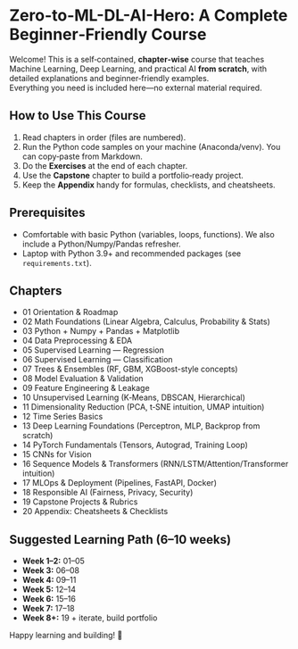 # Zero-to-ML-DL-AI-Hero: A Complete Beginner‑Friendly Course

Welcome! This is a self‑contained, **chapter‑wise** course that teaches Machine Learning, Deep Learning, and practical AI **from scratch**, with detailed explanations and beginner‑friendly examples.  
Everything you need is included here—no external material required.

## How to Use This Course
1. Read chapters in order (files are numbered).
2. Run the Python code samples on your machine (Anaconda/venv). You can copy‑paste from Markdown.
3. Do the **Exercises** at the end of each chapter.
4. Use the **Capstone** chapter to build a portfolio‑ready project.
5. Keep the **Appendix** handy for formulas, checklists, and cheatsheets.

## Prerequisites
- Comfortable with basic Python (variables, loops, functions). We also include a Python/Numpy/Pandas refresher.
- Laptop with Python 3.9+ and recommended packages (see `requirements.txt`).

## Chapters
- 01 Orientation & Roadmap
- 02 Math Foundations (Linear Algebra, Calculus, Probability & Stats)
- 03 Python + Numpy + Pandas + Matplotlib
- 04 Data Preprocessing & EDA
- 05 Supervised Learning — Regression
- 06 Supervised Learning — Classification
- 07 Trees & Ensembles (RF, GBM, XGBoost-style concepts)
- 08 Model Evaluation & Validation
- 09 Feature Engineering & Leakage
- 10 Unsupervised Learning (K‑Means, DBSCAN, Hierarchical)
- 11 Dimensionality Reduction (PCA, t‑SNE intuition, UMAP intuition)
- 12 Time Series Basics
- 13 Deep Learning Foundations (Perceptron, MLP, Backprop from scratch)
- 14 PyTorch Fundamentals (Tensors, Autograd, Training Loop)
- 15 CNNs for Vision
- 16 Sequence Models & Transformers (RNN/LSTM/Attention/Transformer intuition)
- 17 MLOps & Deployment (Pipelines, FastAPI, Docker)
- 18 Responsible AI (Fairness, Privacy, Security)
- 19 Capstone Projects & Rubrics
- 20 Appendix: Cheatsheets & Checklists

## Suggested Learning Path (6–10 weeks)
- **Week 1–2:** 01–05
- **Week 3:** 06–08
- **Week 4:** 09–11
- **Week 5:** 12–14
- **Week 6:** 15–16
- **Week 7:** 17–18
- **Week 8+:** 19 + iterate, build portfolio

Happy learning and building! 🚀
